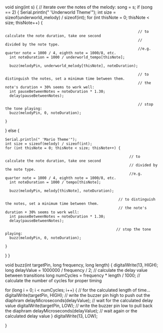 void sing(int s) {
                                                                 // iterate over the notes of the melody:
  song = s;
  if (song == 2) {
    Serial.println(" 'Underworld Theme'");
    int size = sizeof(underworld_melody) / sizeof(int);
    for (int thisNote = 0; thisNote < size; thisNote++) {

                                                                 // to calculate the note duration, take one second
                                                                 // divided by the note type.
                                                                 //e.g. quarter note = 1000 / 4, eighth note = 1000/8, etc.
      int noteDuration = 1000 / underworld_tempo[thisNote];

      buzz(melodyPin, underworld_melody[thisNote], noteDuration);

                                                                 // to distinguish the notes, set a minimum time between them.
                                                                 // the note's duration + 30% seems to work well:
      int pauseBetweenNotes = noteDuration * 1.30;
      delay(pauseBetweenNotes);

                                                                 // stop the tone playing:
      buzz(melodyPin, 0, noteDuration);

    }

  } else {

    Serial.println(" 'Mario Theme'");
    int size = sizeof(melody) / sizeof(int);
    for (int thisNote = 0; thisNote < size; thisNote++) {

                                                             // to calculate the note duration, take one second
                                                             // divided by the note type.
                                                             //e.g. quarter note = 1000 / 4, eighth note = 1000/8, etc.
      int noteDuration = 1000 / tempo[thisNote];

      buzz(melodyPin, melody[thisNote], noteDuration);

                                                        // to distinguish the notes, set a minimum time between them.
                                                        // the note's duration + 30% seems to work well:
      int pauseBetweenNotes = noteDuration * 1.30;
      delay(pauseBetweenNotes);

                                                       // stop the tone playing:
      buzz(melodyPin, 0, noteDuration);

    }
  }
}

void buzz(int targetPin, long frequency, long length) {
  digitalWrite(13, HIGH);
  long delayValue = 1000000 / frequency / 2;       // calculate the delay value between transitions
  long numCycles = frequency * length / 1000;    // calculate the number of cycles for proper timing
  
  for (long i = 0; i < numCycles; i++) { 
                                                   // for the calculated length of time...
    digitalWrite(targetPin, HIGH);                // write the buzzer pin high to push out the diaphram
    delayMicroseconds(delayValue);               // wait for the calculated delay value
    digitalWrite(targetPin, LOW);               // write the buzzer pin low to pull back the diaphram
    delayMicroseconds(delayValue);             // wait again or the calculated delay value
  }
  digitalWrite(13, LOW);

}
